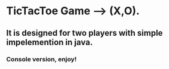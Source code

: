 # TicTacToe Game --> (X,O).
## It is designed for two players with simple impelemention in java.
### Console version, enjoy!
